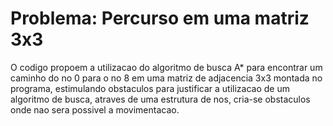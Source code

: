 # Problema: Percurso em uma matriz 3x3

O codigo propoem a utilizacao do algoritmo de busca A* para encontrar um caminho do no 0 para o no 8 em uma matriz de adjacencia 3x3 montada no programa, estimulando obstaculos para justificar a utilizacao de um algoritmo de busca, atraves de uma estrutura de nos, cria-se obstaculos onde nao sera possivel a movimentacao.



